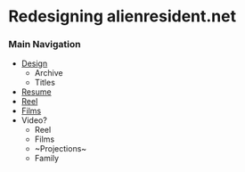 # Redesigning alienresident.net

### Main Navigation

* [Design](http://www.markreilly.com)
	* Archive
	* Titles 
* [Resume](http://resume.markreilly.com)
* [Reel](reel/)
* [Films](films/)
* Video?
	* Reel
	* Films
	* ~Projections~ 	
	* Family	